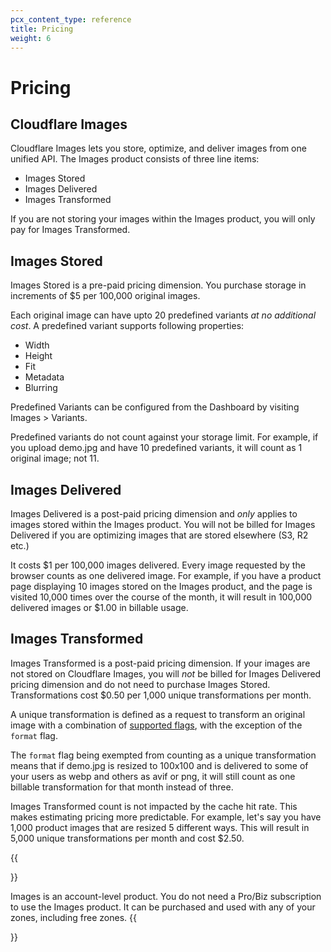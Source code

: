 ```yaml
---
pcx_content_type: reference
title: Pricing
weight: 6
---
```


# Pricing


## Cloudflare Images

Cloudflare Images lets you store, optimize, and deliver images from one unified API. The Images product consists of three line items: 

* Images Stored
* Images Delivered
* Images Transformed

If you are not storing your images within the Images product, you will only pay for Images Transformed.

## Images Stored

Images Stored is a pre-paid pricing dimension. You purchase storage in increments of $5 per 100,000 original images. 

Each original image can have upto 20 predefined variants _at no additional cost_. A predefined variant supports following properties:

* Width
* Height
* Fit
* Metadata
* Blurring

Predefined Variants can be configured from the Dashboard by visiting Images > Variants. 

Predefined variants do not count against your storage limit. For example, if you upload demo.jpg and have 10 predefined variants, it will count as 1 original image; not 11.

## Images Delivered

Images Delivered is a post-paid pricing dimension and *only* applies to images stored within the Images product. You will not be billed for Images Delivered if you are optimizing images that are stored elsewhere (S3, R2 etc.)

It costs $1 per 100,000 images delivered. Every image requested by the browser counts as one delivered image. For example, if you have a product page displaying 10 images stored on the Images product, and the page is visited 10,000 times over the course of the month, it will result in 100,000 delivered images or $1.00 in billable usage.

## Images Transformed

Images Transformed is a post-paid pricing dimension. If your images are not stored on Cloudflare Images, you will *not* be billed for Images Delivered pricing dimension and do not need to purchase Images Stored. Transformations cost $0.50 per 1,000 unique transformations per month.

A unique transformation is defined as a request to transform an original image with a combination of [supported flags](https://developers.cloudflare.com/images/transform-images/transform-via-url/#options), with the exception of the `format` flag. 

The `format` flag being exempted from counting as a unique transformation means that if demo.jpg is resized to 100x100 and is delivered to some of your users as webp and others as avif or png, it will still count as one billable transformation for that month instead of three.

Images Transformed count is not impacted by the cache hit rate. This makes estimating pricing more predictable. For example, let's say you have 1,000 product images that are resized 5 different ways. This will result in 5,000 unique transformations per month and cost $2.50.

{{<Aside type="note" header="Note">}}

Images is an account-level product. You do not need a Pro/Biz subscription to use the Images product. It can be purchased and used with any of your zones, including free zones. 
{{</Aside>}}
